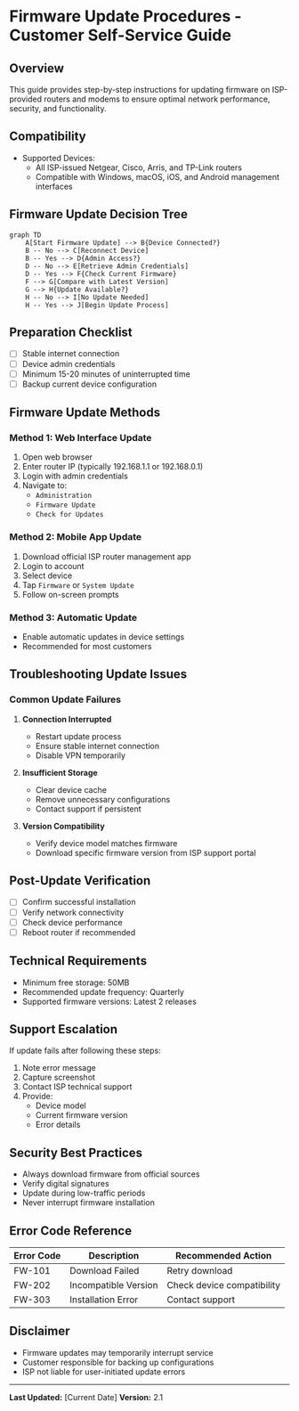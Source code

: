 # Firmware Update Procedures - Customer Self-Service Guide

## Overview
This guide provides step-by-step instructions for updating firmware on ISP-provided routers and modems to ensure optimal network performance, security, and functionality.

## Compatibility
- Supported Devices:
  - All ISP-issued Netgear, Cisco, Arris, and TP-Link routers
  - Compatible with Windows, macOS, iOS, and Android management interfaces

## Firmware Update Decision Tree

```mermaid
graph TD
    A[Start Firmware Update] --> B{Device Connected?}
    B -- No --> C[Reconnect Device]
    B -- Yes --> D{Admin Access?}
    D -- No --> E[Retrieve Admin Credentials]
    D -- Yes --> F{Check Current Firmware}
    F --> G[Compare with Latest Version]
    G --> H{Update Available?}
    H -- No --> I[No Update Needed]
    H -- Yes --> J[Begin Update Process]
```

## Preparation Checklist
- [ ] Stable internet connection
- [ ] Device admin credentials
- [ ] Minimum 15-20 minutes of uninterrupted time
- [ ] Backup current device configuration

## Firmware Update Methods

### Method 1: Web Interface Update
1. Open web browser
2. Enter router IP (typically 192.168.1.1 or 192.168.0.1)
3. Login with admin credentials
4. Navigate to:
   - `Administration`
   - `Firmware Update`
   - `Check for Updates`

### Method 2: Mobile App Update
1. Download official ISP router management app
2. Login to account
3. Select device
4. Tap `Firmware` or `System Update`
5. Follow on-screen prompts

### Method 3: Automatic Update
- Enable automatic updates in device settings
- Recommended for most customers

## Troubleshooting Update Issues

### Common Update Failures
1. **Connection Interrupted**
   - Restart update process
   - Ensure stable internet connection
   - Disable VPN temporarily

2. **Insufficient Storage**
   - Clear device cache
   - Remove unnecessary configurations
   - Contact support if persistent

3. **Version Compatibility**
   - Verify device model matches firmware
   - Download specific firmware version from ISP support portal

## Post-Update Verification
- [ ] Confirm successful installation
- [ ] Verify network connectivity
- [ ] Check device performance
- [ ] Reboot router if recommended

## Technical Requirements
- Minimum free storage: 50MB
- Recommended update frequency: Quarterly
- Supported firmware versions: Latest 2 releases

## Support Escalation
If update fails after following these steps:
1. Note error message
2. Capture screenshot
3. Contact ISP technical support
4. Provide:
   - Device model
   - Current firmware version
   - Error details

## Security Best Practices
- Always download firmware from official sources
- Verify digital signatures
- Update during low-traffic periods
- Never interrupt firmware installation

## Error Code Reference

| Error Code | Description | Recommended Action |
|-----------|-------------|-------------------|
| FW-101 | Download Failed | Retry download |
| FW-202 | Incompatible Version | Check device compatibility |
| FW-303 | Installation Error | Contact support |

## Disclaimer
- Firmware updates may temporarily interrupt service
- Customer responsible for backing up configurations
- ISP not liable for user-initiated update errors

---

**Last Updated:** [Current Date]
**Version:** 2.1